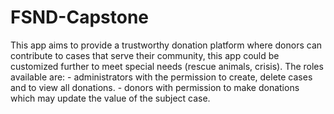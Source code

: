 # FSND-Capstone
  This app aims to provide a trustworthy donation platform where donors can contribute to cases that serve their community, this app could be customized further to meet special needs (rescue animals, crisis). The roles available are:
    - administrators with the permission to create, delete cases and to view all donations. 
    - donors with permission to make donations which may update the value of the subject case.

